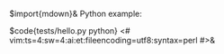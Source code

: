 $import{mdown}&
Python example:

$code{tests/hello.py python}
<#
vim:ts=4:sw=4:ai:et:fileencoding=utf8:syntax=perl
#>&
